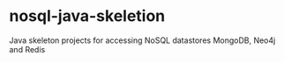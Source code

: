 nosql-java-skeletion
====================

Java skeleton projects for accessing NoSQL datastores MongoDB, Neo4j and Redis
